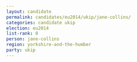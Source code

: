 ```yaml
---
layout: candidate
permalink: candidates/eu2014/ukip/jane-collins/
categories: candidate ukip
election: eu2014
list-rank: 0
person: jane-collins
region: yorkshire-and-the-humber
party: ukip
---
```

